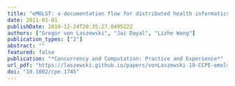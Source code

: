 ```yaml
---
title: "eMOLST: a documentation flow for distributed health informatics"
date: 2011-01-01
publishDate: 2019-12-24T20:35:27.049522Z
authors: ["Gregor von Laszewski", "Jai Dayal", "Lizhe Wang"]
publication_types: ["2"]
abstract: ""
featured: false
publication: "*Concurrency and Computation: Practice and Experience*"
url_pdf: "https://laszewski.github.io/papers/vonLaszewski-10-CCPE-emolst.pdf"
doi: "10.1002/cpe.1745"
---
```


